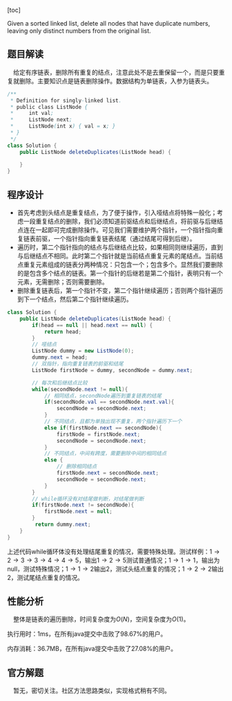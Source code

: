 [toc]

Given a sorted linked list, delete all nodes that have duplicate numbers, leaving only distinct numbers from the original list.



## 题目解读

&emsp;给定有序链表，删除所有重复的结点，注意此处不是去重保留一个，而是只要重复就删除。主要知识点是链表删除操作。数据结构为单链表，入参为链表头。

```java
/**
 * Definition for singly-linked list.
 * public class ListNode {
 *     int val;
 *     ListNode next;
 *     ListNode(int x) { val = x; }
 * }
 */
class Solution {
    public ListNode deleteDuplicates(ListNode head) {
        
    }
}
```

## 程序设计

* 首先考虑到头结点是重复结点，为了便于操作，引入哑结点将特殊一般化；考虑一段重复结点的删除，我们必须知道前驱结点和后继结点，将前驱与后继结点连在一起即可完成删除操作。可见我们需要维护两个指针，一个指针指向重复链表前驱，一个指针指向重复链表结尾（通过结尾可得到后继）。
* 遍历时，第二个指针指向的结点与后继结点比较，如果相同则继续遍历，直到与后继结点不相同。此时第二个指针就是当前结点重复元素的尾结点。当前结点重复元素组成的链表分两种情况：只包含一个；包含多个。显然我们要删除的是包含多个结点的链表。第一个指针的后继若是第二个指针，表明只有一个元素，无需删除；否则需要删除。
* 删除重复链表后，第一个指针不变，第二个指针继续遍历；否则两个指针遍历到下一个结点，然后第二个指针继续遍历。

```java
class Solution {
    public ListNode deleteDuplicates(ListNode head) {
        if(head == null || head.next == null) {
            return head;
        }
        // 哑结点
        ListNode dummy = new ListNode(0);
        dummy.next = head;
        // 双指针，指向重复链表的前驱和结尾
        ListNode firstNode = dummy, secondNode = dummy.next;

        // 每次和后继结点比较
        while(secondNode.next != null){
            // 相同结点，secondNode遍历到重复链表的结尾
            if(secondNode.val == secondNode.next.val){
                secondNode = secondNode.next;
            } 
            // 不同结点，且都为单独出现不重复，两个指针遍历下一个
            else if(firstNode.next == secondNode){
                firstNode = firstNode.next;
                secondNode = secondNode.next;
            } 
            // 不同结点，中间有跨度，需要删除中间的相同结点
            else {
                // 删除相同结点
                firstNode.next = secondNode.next;
                secondNode = secondNode.next;
            }
        }
        // while循环没有对结尾做判断，对结尾做判断
        if(firstNode.next != secondNode){
            firstNode.next = null;
        }
         return dummy.next;
    }
}
```

上述代码while循环体没有处理结尾重复的情况，需要特殊处理。测试样例：$1 \to 2 \to 3 \to 3 \to 4 \to 4 \to 5$，输出$1 \to 2 \to 5$测试普通情况；$1 \to 1 \to 1$，输出为null，测试特殊情况；$1 \to 1 \to 2$输出$2$，测试头结点重复的情况；$1 \to 2 \to 2$输出$2$，测试尾结点重复的情况。

## 性能分析

&emsp;整体是链表的遍历删除，时间复杂度为$O(N)$，空间复杂度为$O(1)$。

执行用时：1ms，在所有java提交中击败了98.67%的用户。

内存消耗：36.7MB，在所有java提交中击败了27.08%的用户。

## 官方解题

&emsp;暂无，密切关注。社区方法思路类似，实现格式稍有不同。
